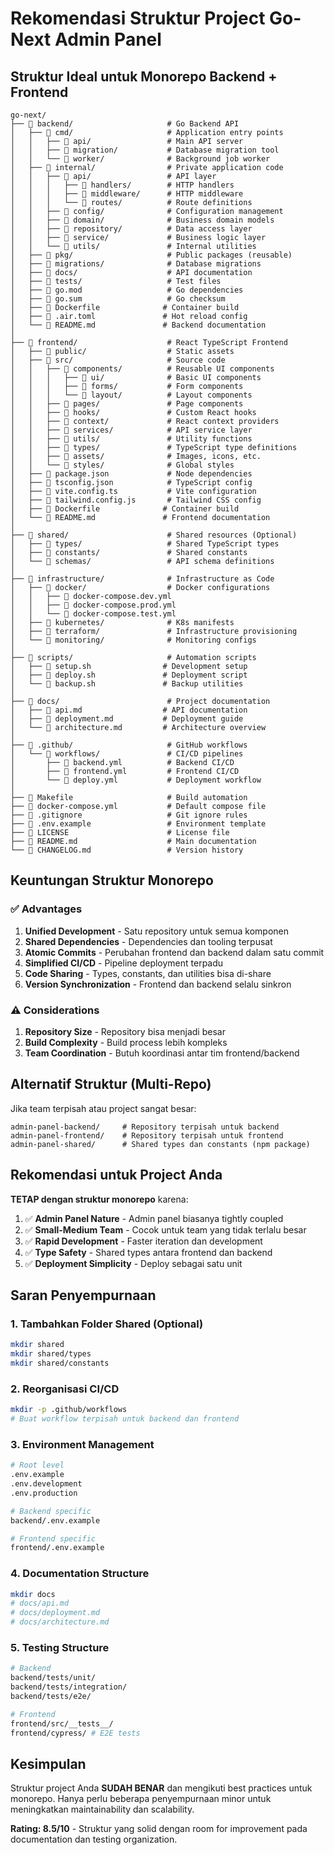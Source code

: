 # Rekomendasi Struktur Project Go-Next Admin Panel

## Struktur Ideal untuk Monorepo Backend + Frontend

```
go-next/
├── 📁 backend/                     # Go Backend API
│   ├── 📁 cmd/                     # Application entry points
│   │   ├── 📁 api/                 # Main API server
│   │   ├── 📁 migration/           # Database migration tool
│   │   └── 📁 worker/              # Background job worker
│   ├── 📁 internal/                # Private application code
│   │   ├── 📁 api/                 # API layer
│   │   │   ├── 📁 handlers/        # HTTP handlers
│   │   │   ├── 📁 middleware/      # HTTP middleware
│   │   │   └── 📁 routes/          # Route definitions
│   │   ├── 📁 config/              # Configuration management
│   │   ├── 📁 domain/              # Business domain models
│   │   ├── 📁 repository/          # Data access layer
│   │   ├── 📁 service/             # Business logic layer
│   │   └── 📁 utils/               # Internal utilities
│   ├── 📁 pkg/                     # Public packages (reusable)
│   ├── 📁 migrations/              # Database migrations
│   ├── 📁 docs/                    # API documentation
│   ├── 📁 tests/                   # Test files
│   ├── 📄 go.mod                   # Go dependencies
│   ├── 📄 go.sum                   # Go checksum
│   ├── 📄 Dockerfile              # Container build
│   ├── 📄 .air.toml               # Hot reload config
│   └── 📄 README.md               # Backend documentation
│
├── 📁 frontend/                    # React TypeScript Frontend
│   ├── 📁 public/                  # Static assets
│   ├── 📁 src/                     # Source code
│   │   ├── 📁 components/          # Reusable UI components
│   │   │   ├── 📁 ui/              # Basic UI components
│   │   │   ├── 📁 forms/           # Form components
│   │   │   └── 📁 layout/          # Layout components
│   │   ├── 📁 pages/               # Page components
│   │   ├── 📁 hooks/               # Custom React hooks
│   │   ├── 📁 context/             # React context providers
│   │   ├── 📁 services/            # API service layer
│   │   ├── 📁 utils/               # Utility functions
│   │   ├── 📁 types/               # TypeScript type definitions
│   │   ├── 📁 assets/              # Images, icons, etc.
│   │   └── 📁 styles/              # Global styles
│   ├── 📄 package.json             # Node dependencies
│   ├── 📄 tsconfig.json            # TypeScript config
│   ├── 📄 vite.config.ts           # Vite configuration
│   ├── 📄 tailwind.config.js       # Tailwind CSS config
│   ├── 📄 Dockerfile              # Container build
│   └── 📄 README.md               # Frontend documentation
│
├── 📁 shared/                      # Shared resources (Optional)
│   ├── 📁 types/                   # Shared TypeScript types
│   ├── 📁 constants/               # Shared constants
│   └── 📁 schemas/                 # API schema definitions
│
├── 📁 infrastructure/              # Infrastructure as Code
│   ├── 📁 docker/                  # Docker configurations
│   │   ├── 📄 docker-compose.dev.yml
│   │   ├── 📄 docker-compose.prod.yml
│   │   └── 📄 docker-compose.test.yml
│   ├── 📁 kubernetes/              # K8s manifests
│   ├── 📁 terraform/               # Infrastructure provisioning
│   └── 📁 monitoring/              # Monitoring configs
│
├── 📁 scripts/                     # Automation scripts
│   ├── 📄 setup.sh                # Development setup
│   ├── 📄 deploy.sh               # Deployment script
│   └── 📄 backup.sh               # Backup utilities
│
├── 📁 docs/                        # Project documentation
│   ├── 📄 api.md                  # API documentation
│   ├── 📄 deployment.md           # Deployment guide
│   └── 📄 architecture.md         # Architecture overview
│
├── 📁 .github/                     # GitHub workflows
│   └── 📁 workflows/               # CI/CD pipelines
│       ├── 📄 backend.yml          # Backend CI/CD
│       ├── 📄 frontend.yml         # Frontend CI/CD
│       └── 📄 deploy.yml           # Deployment workflow
│
├── 📄 Makefile                     # Build automation
├── 📄 docker-compose.yml           # Default compose file
├── 📄 .gitignore                   # Git ignore rules
├── 📄 .env.example                 # Environment template
├── 📄 LICENSE                      # License file
├── 📄 README.md                    # Main documentation
└── 📄 CHANGELOG.md                 # Version history
```

## Keuntungan Struktur Monorepo

### ✅ **Advantages**
1. **Unified Development** - Satu repository untuk semua komponen
2. **Shared Dependencies** - Dependencies dan tooling terpusat
3. **Atomic Commits** - Perubahan frontend dan backend dalam satu commit
4. **Simplified CI/CD** - Pipeline deployment terpadu
5. **Code Sharing** - Types, constants, dan utilities bisa di-share
6. **Version Synchronization** - Frontend dan backend selalu sinkron

### ⚠️ **Considerations**
1. **Repository Size** - Repository bisa menjadi besar
2. **Build Complexity** - Build process lebih kompleks
3. **Team Coordination** - Butuh koordinasi antar tim frontend/backend

## Alternatif Struktur (Multi-Repo)

Jika team terpisah atau project sangat besar:

```
admin-panel-backend/     # Repository terpisah untuk backend
admin-panel-frontend/    # Repository terpisah untuk frontend
admin-panel-shared/      # Shared types dan constants (npm package)
```

## Rekomendasi untuk Project Anda

**TETAP dengan struktur monorepo** karena:

1. ✅ **Admin Panel Nature** - Admin panel biasanya tightly coupled
2. ✅ **Small-Medium Team** - Cocok untuk team yang tidak terlalu besar
3. ✅ **Rapid Development** - Faster iteration dan development
4. ✅ **Type Safety** - Shared types antara frontend dan backend
5. ✅ **Deployment Simplicity** - Deploy sebagai satu unit

## Saran Penyempurnaan

### 1. **Tambahkan Folder Shared** (Optional)
```bash
mkdir shared
mkdir shared/types
mkdir shared/constants
```

### 2. **Reorganisasi CI/CD**
```bash
mkdir -p .github/workflows
# Buat workflow terpisah untuk backend dan frontend
```

### 3. **Environment Management**
```bash
# Root level
.env.example
.env.development
.env.production

# Backend specific
backend/.env.example

# Frontend specific  
frontend/.env.example
```

### 4. **Documentation Structure**
```bash
mkdir docs
# docs/api.md
# docs/deployment.md
# docs/architecture.md
```

### 5. **Testing Structure**
```bash
# Backend
backend/tests/unit/
backend/tests/integration/
backend/tests/e2e/

# Frontend
frontend/src/__tests__/
frontend/cypress/ # E2E tests
```

## Kesimpulan

Struktur project Anda **SUDAH BENAR** dan mengikuti best practices untuk monorepo. Hanya perlu beberapa penyempurnaan minor untuk meningkatkan maintainability dan scalability.

**Rating: 8.5/10** - Struktur yang solid dengan room for improvement pada documentation dan testing organization.